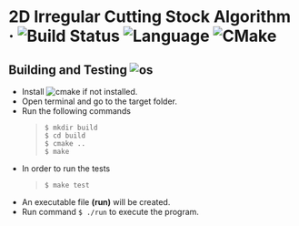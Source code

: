 # 2D Irregular Cutting Stock Algorithm &middot; ![Build Status](https://img.shields.io/travis/npm/npm/latest.svg?style=flat-square) ![Language](https://img.shields.io/badge/C%2B%2B-11-blue) ![CMake](https://img.shields.io/badge/CMake-V%203.10%2B-blue)
## Building and Testing ![os](https://img.shields.io/badge/os-linux-orange)
* Install ![cmake](https://img.shields.io/badge/CMake-V%203.10%2B-blue) if not installed.
* Open terminal and go to the target folder.
* Run the following commands <br>
  > `$ mkdir build` <br>
    `$ cd build` <br>
    `$ cmake ..`<br>
    `$ make`<br>
* In order to run the tests
  > `$ make test`
* An executable file **(run)** will be created.
* Run command `$ ./run` to execute the program.
